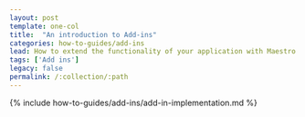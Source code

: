 ```yaml
---
layout: post
template: one-col
title:  "An introduction to Add-ins"
categories: how-to-guides/add-ins
lead: How to extend the functionality of your application with Maestro add-ins
tags: ['Add ins']
legacy: false
permalink: /:collection/:path
---
```


{% include how-to-guides/add-ins/add-in-implementation.md %}